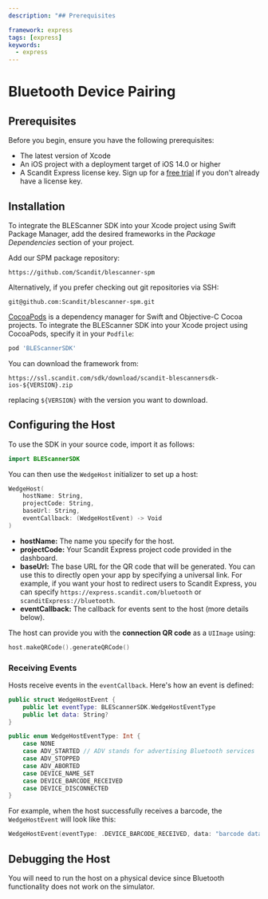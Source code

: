```yaml
---
description: "## Prerequisites                                                                                                  "

framework: express
tags: [express]
keywords:
  - express
---
```


# Bluetooth Device Pairing

## Prerequisites

Before you begin, ensure you have the following prerequisites:

- The latest version of Xcode
- An iOS project with a deployment target of iOS 14.0 or higher
- A Scandit Express license key. Sign up for a [free trial](https://www.scandit.com/trial/) if you don't already have a license key.

## Installation

<Tabs groupId="installation">

<TabItem value="spm" label="Swift Package Manager" default>

To integrate the BLEScanner SDK into your Xcode project using Swift Package Manager, add the desired frameworks in the _Package Dependencies_ section of your project.

Add our SPM package repository:

```
https://github.com/Scandit/blescanner-spm
```

Alternatively, if you prefer checking out git repositories via SSH:

```
git@github.com:Scandit/blescanner-spm.git
```
</TabItem>

<TabItem value="cocoapods" label="CocoaPods">

[CocoaPods](https://cocoapods.org/) is a dependency manager for Swift and Objective-C Cocoa projects. To integrate the BLEScanner SDK into your Xcode project using CocoaPods, specify it in your `Podfile`:

```ruby
pod 'BLEScannerSDK'
```

</TabItem>

<TabItem value="manual" label="Add Manually">

You can download the framework from:
```
https://ssl.scandit.com/sdk/download/scandit-blescannersdk-ios-${VERSION}.zip
```
replacing `${VERSION}` with the version you want to download.

</TabItem>

</Tabs>

## Configuring the Host

To use the SDK in your source code, import it as follows:

```swift
import BLEScannerSDK
```

You can then use the `WedgeHost` initializer to set up a host:

```swift
WedgeHost(
    hostName: String,
    projectCode: String,
    baseUrl: String,
    eventCallback: (WedgeHostEvent) -> Void
)
```

- **hostName:** The name you specify for the host.
- **projectCode:** Your Scandit Express project code provided in the dashboard.
- **baseUrl:** The base URL for the QR code that will be generated. You can use this to directly open your app by specifying a universal link. For example, if you want your host to redirect users to Scandit Express, you can specify `https://express.scandit.com/bluetooth` or `scanditExpress://bluetooth`.
- **eventCallback:** The callback for events sent to the host (more details below).

The host can provide you with the **connection QR code** as a `UIImage` using:

```swift
host.makeQRCode().generateQRCode()
```

### Receiving Events

Hosts receive events in the `eventCallback`. Here's how an event is defined:

```swift
public struct WedgeHostEvent {
    public let eventType: BLEScannerSDK.WedgeHostEventType
    public let data: String?
}
```

```swift
public enum WedgeHostEventType: Int {
    case NONE
    case ADV_STARTED // ADV stands for advertising Bluetooth services
    case ADV_STOPPED
    case ADV_ABORTED
    case DEVICE_NAME_SET
    case DEVICE_BARCODE_RECEIVED
    case DEVICE_DISCONNECTED
}
```

For example, when the host successfully receives a barcode, the `WedgeHostEvent` will look like this:

```swift
WedgeHostEvent(eventType: .DEVICE_BARCODE_RECEIVED, data: "barcode data")
```

## Debugging the Host

You will need to run the host on a physical device since Bluetooth functionality does not work on the simulator.
